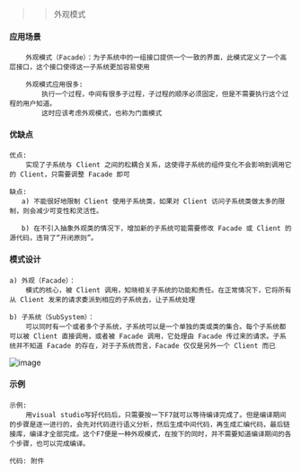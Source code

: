 >> 外观模式

#### 应用场景

```
    外观模式（Facade）：为子系统中的一组接口提供一个一致的界面，此模式定义了一个高层接口，这个接口使得这一子系统更加容易使用
    
    外观模式应用很多: 
        执行一个过程，中间有很多子过程，子过程的顺序必须固定，但是不需要执行这个过程的用户知道。
        这时应该考虑外观模式，也称为门面模式
```

#### 优缺点

```
优点:
    实现了子系统与 Client 之间的松耦合关系，这使得子系统的组件变化不会影响到调用它的 Client，只需要调整 Facade 即可
    
缺点:
   a) 不能很好地限制 Client 使用子系统类，如果对 Client 访问子系统类做太多的限制，则会减少可变性和灵活性。
   
   b) 在不引入抽象外观类的情况下，增加新的子系统可能需要修改 Facade 或 Client 的源代码，违背了“开闭原则”。
```

#### 模式设计

```
a) 外观（Facade）：
    模式的核心，被 Client 调用，知晓相关子系统的功能和责任。在正常情况下，它将所有从 Client 发来的请求委派到相应的子系统去，让子系统处理

b) 子系统（SubSystem）：
    可以同时有一个或者多个子系统，子系统可以是一个单独的类或类的集合。每个子系统都可以被 Client 直接调用，或者被 Facade 调用，它处理由 Facade 传过来的请求。子系统并不知道 Facade 的存在，对于子系统而言，Facade 仅仅是另外一个 Client 而已
```

![image](https://github.com/chuanchuan11/cplus/assets/42632290/9276ccfc-354f-4a87-bea8-372f1ba91ed2)

#### 示例

```
示例:
    用visual studio写好代码后，只需要按一下F7就可以等待编译完成了。但是编译期间的步骤是逐一进行的，会先对代码进行语义分析，然后生成中间代码，再生成汇编代码，最后链接库，编译才全部完成。这个F7便是一种外观模式，在按下的同时，并不需要知道编译期间的各个步骤，也可以完成编译。

代码: 附件
```
